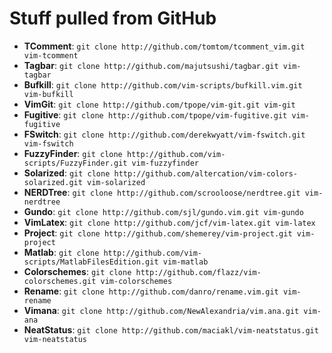 # Stuff pulled from GitHub

* **TComment**:           `git clone http://github.com/tomtom/tcomment_vim.git vim-tcomment`
* **Tagbar**:             `git clone http://github.com/majutsushi/tagbar.git vim-tagbar`
* **Bufkill**:            `git clone http://github.com/vim-scripts/bufkill.vim.git vim-bufkill`
* **VimGit**:             `git clone http://github.com/tpope/vim-git.git vim-git`
* **Fugitive**:           `git clone http://github.com/tpope/vim-fugitive.git vim-fugitive`
* **FSwitch**:            `git clone http://github.com/derekwyatt/vim-fswitch.git vim-fswitch`
* **FuzzyFinder**:        `git clone http://github.com/vim-scripts/FuzzyFinder.git vim-fuzzyfinder`
* **Solarized**:          `git clone http://github.com/altercation/vim-colors-solarized.git vim-solarized`
* **NERDTree**:           `git clone http://github.com/scrooloose/nerdtree.git vim-nerdtree`
* **Gundo**:              `git clone http://github.com/sjl/gundo.vim.git vim-gundo`
* **VimLatex**:           `git clone http://github.com/jcf/vim-latex.git vim-latex`
* **Project**:            `git clone http://github.com/shemerey/vim-project.git vim-project`
* **Matlab**:             `git clone http://github.com/vim-scripts/MatlabFilesEdition.git vim-matlab`
* **Colorschemes**:       `git clone http://github.com/flazz/vim-colorschemes.git vim-colorschemes`
* **Rename**:             `git clone http://github.com/danro/rename.vim.git vim-rename`
* **Vimana**:             `git clone http://github.com/NewAlexandria/vim.ana.git vim-ana`
* **NeatStatus**:         `git clone http://github.com/maciakl/vim-neatstatus.git vim-neatstatus` 
